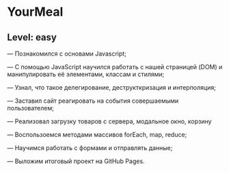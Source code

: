 # YourMeal
## Level: easy

— Познакомился с основами Javascript;

— С помощью JavaScript научился работать с нашей страницей (DOM) и манипулировать её элементами, классам и стилями;

— Узнал, что такое делегирование, деструкткризация и интерполяция;

— Заставил сайт реагировать на события совершаемыми пользователем;

— Реализовал загрузку товаров с сервера, модальное окно, корзину

— Воспользоемся методами массивов forEach, map, reduce;

— Научимся работать с формами и отправлять данные;

— Выложим итоговый проект на GitHub Pages.
